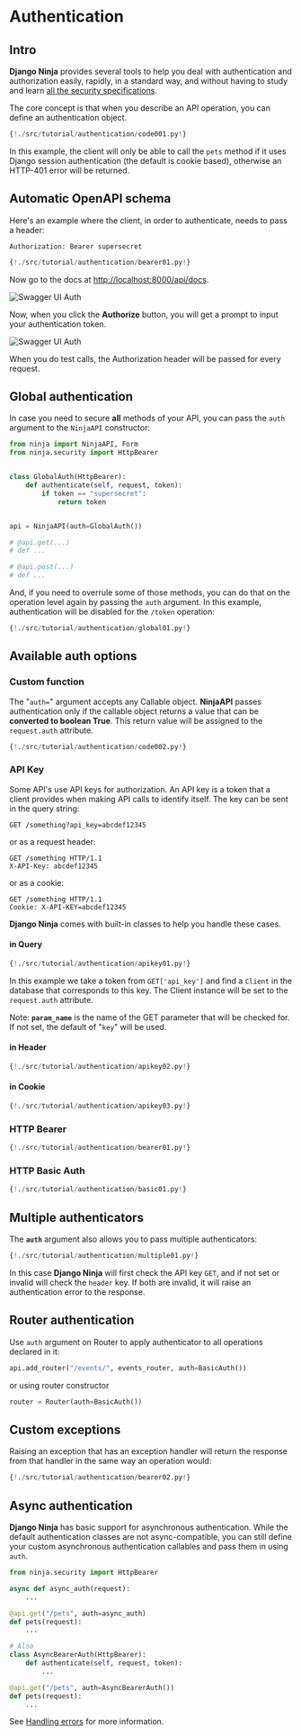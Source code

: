# Authentication

## Intro

**Django Ninja** provides several tools to help you deal with authentication and authorization easily, rapidly, in a standard way, and without having to study and learn <a href="https://swagger.io/docs/specification/authentication/" target="_blank">all the security specifications</a>.

The core concept is that when you describe an API operation, you can define an authentication object.

```Python hl_lines="2 7"
{!./src/tutorial/authentication/code001.py!}
```

In this example, the client will only be able to call the `pets` method if it uses Django session authentication (the default is cookie based), otherwise an HTTP-401 error will be returned.

## Automatic OpenAPI schema

Here's an example where the client, in order to authenticate, needs to pass a header:

`Authorization: Bearer supersecret`

```Python hl_lines="4 5 6 7 10"
{!./src/tutorial/authentication/bearer01.py!}
```

Now go to the docs at <a href="http://localhost:8000/api/docs" target="_blank">http://localhost:8000/api/docs</a>.


![Swagger UI Auth](../img/auth-swagger-ui.png)

Now, when you click the **Authorize** button, you will get a prompt to input your authentication token.

![Swagger UI Auth](../img/auth-swagger-ui-prompt.png)

When you do test calls, the Authorization header will be passed for every request.


## Global authentication 

In case you need to secure **all** methods of your API, you can pass the `auth` argument to the `NinjaAPI` constructor:


```Python hl_lines="11 19"
from ninja import NinjaAPI, Form
from ninja.security import HttpBearer


class GlobalAuth(HttpBearer):
    def authenticate(self, request, token):
        if token == "supersecret":
            return token


api = NinjaAPI(auth=GlobalAuth())

# @api.get(...)
# def ...

# @api.post(...)
# def ...
```

And, if you need to overrule some of those methods, you can do that on the operation level again by passing the `auth` argument. In this example, authentication will be disabled for the `/token` operation:

```Python hl_lines="19"
{!./src/tutorial/authentication/global01.py!}
```

## Available auth options

### Custom function


The "`auth=`" argument accepts any Callable object. **NinjaAPI** passes authentication only if the callable object returns a value that can be **converted to boolean True**. This return value will be assigned to the `request.auth` attribute.

```Python hl_lines="1 2 3 6"
{!./src/tutorial/authentication/code002.py!}
```


### API Key

Some API's use API keys for authorization. An API key is a token that a client provides when making API calls to identify itself. The key can be sent in the query string:
```
GET /something?api_key=abcdef12345
```

or as a request header:

```
GET /something HTTP/1.1
X-API-Key: abcdef12345
```

or as a cookie:

```
GET /something HTTP/1.1
Cookie: X-API-KEY=abcdef12345
```

**Django Ninja** comes with built-in classes to help you handle these cases.


#### in Query

```Python hl_lines="1 2 5 6 7 8 9 10 11 12"
{!./src/tutorial/authentication/apikey01.py!}
```

In this example we take a token from `GET['api_key']` and find a `Client` in the database that corresponds to this key. The Client instance will be set to the `request.auth` attribute.

Note: **`param_name`** is the name of the GET parameter that will be checked for. If not set, the default of "`key`" will be used.


#### in Header

```Python hl_lines="1 4"
{!./src/tutorial/authentication/apikey02.py!}
```

#### in Cookie

```Python hl_lines="1 4"
{!./src/tutorial/authentication/apikey03.py!}
```



### HTTP Bearer

```Python hl_lines="1 4 5 6 7"
{!./src/tutorial/authentication/bearer01.py!}
```

### HTTP Basic Auth

```Python hl_lines="1 4 5 6 7"
{!./src/tutorial/authentication/basic01.py!}
```


## Multiple authenticators

The **`auth`** argument also allows you to pass multiple authenticators:

```Python hl_lines="18"
{!./src/tutorial/authentication/multiple01.py!}
```

In this case **Django Ninja** will first check the API key `GET`, and if not set or invalid will check the `header` key.
If both are invalid, it will raise an authentication error to the response.


## Router authentication

Use `auth` argument on Router to apply authenticator to all operations declared in it:

```Python
api.add_router("/events/", events_router, auth=BasicAuth())
```

or using router constructor
```Python
router = Router(auth=BasicAuth())
```


## Custom exceptions

Raising an exception that has an exception handler will return the response from that handler in
the same way an operation would:

```Python hl_lines="1 4"
{!./src/tutorial/authentication/bearer02.py!}
```

## Async authentication

**Django Ninja** has basic support for asynchronous authentication. While the default authentication classes are not async-compatible, you can still define your custom asynchronous authentication callables and pass them in using `auth`.

```python hl_lines="3 12"
from ninja.security import HttpBearer

async def async_auth(request):
    ...

@api.get("/pets", auth=async_auth)
def pets(request):
    ...

# Also
class AsyncBearerAuth(HttpBearer):
    def authenticate(self, request, token):
        ...

@api.get("/pets", auth=AsyncBearerAuth())
def pets(request):
    ...
```


See [Handling errors](errors.md) for more information.
